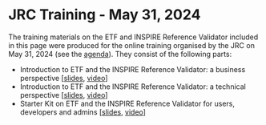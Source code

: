 # JRC Training - May 31, 2024

The training materials on the ETF and INSPIRE Reference Validator included in this page were produced for the online training organised by the JRC on May 31, 2024 (see the [agenda](Agenda-Session_2-ETF_INSPIRE_Reference_Validator.pdf)). They consist of the following parts:

* Introduction to ETF and the INSPIRE Reference Validator: a business perspective [[slides](INSPIRE%20Reference%20Validator%20-%20Intro%20business.pdf), [video](https://www.youtube.com/watch?v=BVWxWuo9X5g&list=PLtvJPnZpinhfv3HXkjAOEbTTCSSEE5d7E)]
* Introduction to ETF and the INSPIRE Reference Validator: a technical perspective [[slides](INSPIRE%20Reference%20Validator%20-%20Intro%20technical.pdf), [video](https://www.youtube.com/watch?v=b2WwuBYN1dE&list=PLtvJPnZpinhfv3HXkjAOEbTTCSSEE5d7E&index=3)]
* Starter Kit on ETF and the INSPIRE Reference Validator for users, developers and admins [[slides](INSPIRE%20Reference%20Validator%20-%20Starter%20Kit.pdf), [video](https://www.youtube.com/watch?v=CeO7fUEiOeM&list=PLtvJPnZpinhfv3HXkjAOEbTTCSSEE5d7E&index=4)]
